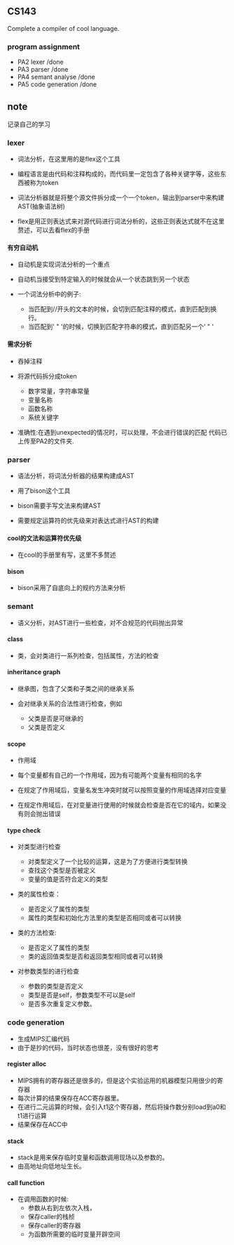 ## CS143
Complete a compiler of cool language.
### program assignment
- PA2 lexer  /done
- PA3 parser /done
- PA4 semant analyse /done
- PA5 code generation /done

## note
记录自己的学习
### lexer
 - 词法分析，在这里用的是flex这个工具
 
 - 编程语言是由代码和注释构成的，而代码里一定包含了各种关键字等，这些东西被称为token
 
 - 词法分析器就是将整个源文件拆分成一个一个token，输出到parser中来构建AST(抽象语法树)
 
 - flex是用正则表达式来对源代码进行词法分析的，这些正则表达式就不在这里赘述，可以去看flex的手册
#### 有穷自动机
  - 自动机是实现词法分析的一个重点
  
  - 自动机当接受到特定输入的时候就会从一个状态跳到另一个状态
  
  - 一个词法分析中的例子:
    - 当匹配到//开头的文本的时候，会切到匹配注释的模式，直到匹配到换行。
    - 当匹配到' " '的时候，切换到匹配字符串的模式，直到匹配另一个' " '
#### 需求分析
  - 吞掉注释
  
  - 将源代码拆分成token
    - 数字常量，字符串常量
    - 变量名称
    - 函数名称
    - 系统关键字
    
  - 准确性:在遇到unexpected的情况时，可以处理，不会进行错误的匹配
代码已上传至PA2的文件夹.
### parser
  - 语法分析，将词法分析器的结果构建成AST
  
  - 用了bison这个工具
  
  - bison需要手写文法来构建AST
  
  - 需要规定运算符的优先级来对表达式进行AST的构建
#### cool的文法和运算符优先级
  - 在cool的手册里有写，这里不多赘述
#### bison
  - bison采用了自底向上的规约方法来分析
### semant
  - 语义分析，对AST进行一些检查，对不合规范的代码抛出异常
#### class
  - 类，会对类进行一系列检查，包括属性，方法的检查
#### inheritance graph
  - 继承图，包含了父类和子类之间的继承关系
  
  - 会对继承关系的合法性进行检查，例如
    - 父类是否是可继承的
    - 父类是否定义
#### scope
  - 作用域
  
  - 每个变量都有自己的一个作用域，因为有可能两个变量有相同的名字
  - 在规定了作用域后，变量名发生冲突时就可以按照变量的作用域选择对应变量
  
  - 在规定作用域后，在对变量进行使用的时候就会检查是否在它的域内，如果没有则会抛出错误
  
#### type check
  - 对类型进行检查
    - 对类型定义了一个比较的运算，这是为了方便进行类型转换
    - 查找这个类型是否被定义
    - 变量的值是否符合定义的类型
  
  - 类的属性检查：
    - 是否定义了属性的类型
    - 属性的类型和初始化方法里的类型是否相同或者可以转换
    
  - 类的方法检查:
    - 是否定义了属性的类型
    - 类的返回值类型是否和返回类型相同或者可以转换
    
  - 对参数类型的进行检查
    - 参数的类型是否定义
    - 类型是否是self，参数类型不可以是self
    - 是否多次重复定义参数。
  
### code generation
  - 生成MIPS汇编代码
  - 由于是抄的代码，当时状态也很差，没有很好的思考
#### register alloc
  - MIPS拥有的寄存器还是很多的，但是这个实验运用的机器模型只用很少的寄存器
  - 每次计算的结果保存在ACC寄存器里。
  - 在进行二元运算的时候，会引入t1这个寄存器，然后将操作数分别load到a0和t1进行运算
  - 结果保存在ACC中
#### stack
  - stack是用来保存临时变量和函数调用现场以及参数的。
  - 由高地址向低地址生长。
#### call function
  - 在调用函数的时候:
    - 参数从右到左依次入栈，
    - 保存caller的栈桢
    - 保存caller的寄存器
    - 为函数所需要的临时变量开辟空间
